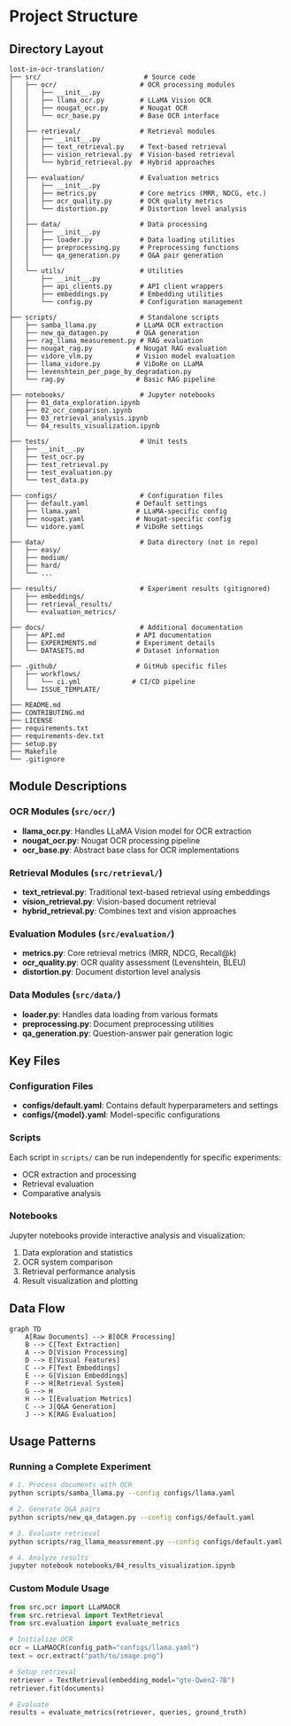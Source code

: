 # Project Structure

## Directory Layout

```
lost-in-ocr-translation/
├── src/                          # Source code
│   ├── ocr/                     # OCR processing modules
│   │   ├── __init__.py
│   │   ├── llama_ocr.py         # LLaMA Vision OCR
│   │   ├── nougat_ocr.py        # Nougat OCR
│   │   └── ocr_base.py          # Base OCR interface
│   │
│   ├── retrieval/               # Retrieval modules
│   │   ├── __init__.py
│   │   ├── text_retrieval.py    # Text-based retrieval
│   │   ├── vision_retrieval.py  # Vision-based retrieval
│   │   └── hybrid_retrieval.py  # Hybrid approaches
│   │
│   ├── evaluation/              # Evaluation metrics
│   │   ├── __init__.py
│   │   ├── metrics.py           # Core metrics (MRR, NDCG, etc.)
│   │   ├── ocr_quality.py       # OCR quality metrics
│   │   └── distortion.py        # Distortion level analysis
│   │
│   ├── data/                    # Data processing
│   │   ├── __init__.py
│   │   ├── loader.py            # Data loading utilities
│   │   ├── preprocessing.py     # Preprocessing functions
│   │   └── qa_generation.py     # Q&A pair generation
│   │
│   └── utils/                   # Utilities
│       ├── __init__.py
│       ├── api_clients.py       # API client wrappers
│       ├── embeddings.py        # Embedding utilities
│       └── config.py            # Configuration management
│
├── scripts/                     # Standalone scripts
│   ├── samba_llama.py          # LLaMA OCR extraction
│   ├── new_qa_datagen.py       # Q&A generation
│   ├── rag_llama_measurement.py # RAG evaluation
│   ├── nougat_rag.py           # Nougat RAG evaluation
│   ├── vidore_vlm.py           # Vision model evaluation
│   ├── llama_vidore.py         # ViDoRe on LLaMA
│   ├── levenshtein_per_page_by_degradation.py
│   └── rag.py                  # Basic RAG pipeline
│
├── notebooks/                   # Jupyter notebooks
│   ├── 01_data_exploration.ipynb
│   ├── 02_ocr_comparison.ipynb
│   ├── 03_retrieval_analysis.ipynb
│   └── 04_results_visualization.ipynb
│
├── tests/                       # Unit tests
│   ├── __init__.py
│   ├── test_ocr.py
│   ├── test_retrieval.py
│   ├── test_evaluation.py
│   └── test_data.py
│
├── configs/                     # Configuration files
│   ├── default.yaml            # Default settings
│   ├── llama.yaml              # LLaMA-specific config
│   ├── nougat.yaml             # Nougat-specific config
│   └── vidore.yaml             # ViDoRe settings
│
├── data/                        # Data directory (not in repo)
│   ├── easy/
│   ├── medium/
│   ├── hard/
│   └── ...
│
├── results/                     # Experiment results (gitignored)
│   ├── embeddings/
│   ├── retrieval_results/
│   └── evaluation_metrics/
│
├── docs/                        # Additional documentation
│   ├── API.md                  # API documentation
│   ├── EXPERIMENTS.md          # Experiment details
│   └── DATASETS.md             # Dataset information
│
├── .github/                    # GitHub specific files
│   ├── workflows/
│   │   └── ci.yml             # CI/CD pipeline
│   └── ISSUE_TEMPLATE/
│
├── README.md
├── CONTRIBUTING.md
├── LICENSE
├── requirements.txt
├── requirements-dev.txt
├── setup.py
├── Makefile
└── .gitignore
```

## Module Descriptions

### OCR Modules (`src/ocr/`)
- **llama_ocr.py**: Handles LLaMA Vision model for OCR extraction
- **nougat_ocr.py**: Nougat OCR processing pipeline
- **ocr_base.py**: Abstract base class for OCR implementations

### Retrieval Modules (`src/retrieval/`)
- **text_retrieval.py**: Traditional text-based retrieval using embeddings
- **vision_retrieval.py**: Vision-based document retrieval
- **hybrid_retrieval.py**: Combines text and vision approaches

### Evaluation Modules (`src/evaluation/`)
- **metrics.py**: Core retrieval metrics (MRR, NDCG, Recall@k)
- **ocr_quality.py**: OCR quality assessment (Levenshtein, BLEU)
- **distortion.py**: Document distortion level analysis

### Data Modules (`src/data/`)
- **loader.py**: Handles data loading from various formats
- **preprocessing.py**: Document preprocessing utilities
- **qa_generation.py**: Question-answer pair generation logic

## Key Files

### Configuration Files
- **configs/default.yaml**: Contains default hyperparameters and settings
- **configs/{model}.yaml**: Model-specific configurations

### Scripts
Each script in `scripts/` can be run independently for specific experiments:
- OCR extraction and processing
- Retrieval evaluation
- Comparative analysis

### Notebooks
Jupyter notebooks provide interactive analysis and visualization:
1. Data exploration and statistics
2. OCR system comparison
3. Retrieval performance analysis
4. Result visualization and plotting

## Data Flow

```mermaid
graph TD
    A[Raw Documents] --> B[OCR Processing]
    B --> C[Text Extraction]
    A --> D[Vision Processing]
    D --> E[Visual Features]
    C --> F[Text Embeddings]
    E --> G[Vision Embeddings]
    F --> H[Retrieval System]
    G --> H
    H --> I[Evaluation Metrics]
    C --> J[Q&A Generation]
    J --> K[RAG Evaluation]
```

## Usage Patterns

### Running a Complete Experiment

```bash
# 1. Process documents with OCR
python scripts/samba_llama.py --config configs/llama.yaml

# 2. Generate Q&A pairs
python scripts/new_qa_datagen.py --config configs/default.yaml

# 3. Evaluate retrieval
python scripts/rag_llama_measurement.py --config configs/default.yaml

# 4. Analyze results
jupyter notebook notebooks/04_results_visualization.ipynb
```

### Custom Module Usage

```python
from src.ocr import LLaMAOCR
from src.retrieval import TextRetrieval
from src.evaluation import evaluate_metrics

# Initialize OCR
ocr = LLaMAOCR(config_path="configs/llama.yaml")
text = ocr.extract("path/to/image.png")

# Setup retrieval
retriever = TextRetrieval(embedding_model="gte-Qwen2-7B")
retriever.fit(documents)

# Evaluate
results = evaluate_metrics(retriever, queries, ground_truth)
```